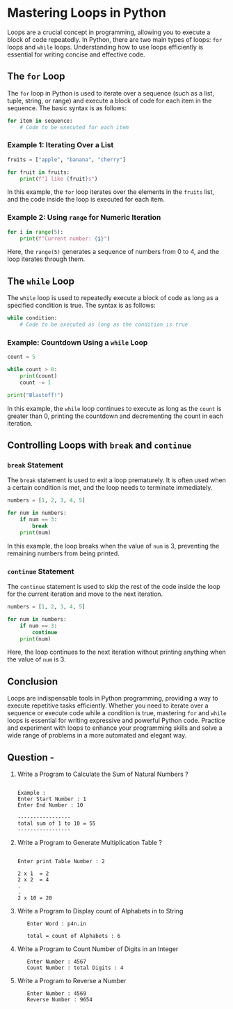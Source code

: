 
# Mastering Loops in Python

Loops are a crucial concept in programming, allowing you to execute a block of code repeatedly. In Python, there are two main types of loops: `for` loops and `while` loops. Understanding how to use loops efficiently is essential for writing concise and effective code.

## The `for` Loop

The `for` loop in Python is used to iterate over a sequence (such as a list, tuple, string, or range) and execute a block of code for each item in the sequence. The basic syntax is as follows:

```python
for item in sequence:
    # Code to be executed for each item
```

### Example 1: Iterating Over a List

```python
fruits = ["apple", "banana", "cherry"]

for fruit in fruits:
    print(f"I like {fruit}s")
```

In this example, the `for` loop iterates over the elements in the `fruits` list, and the code inside the loop is executed for each item.

### Example 2: Using `range` for Numeric Iteration

```python
for i in range(5):
    print(f"Current number: {i}")
```

Here, the `range(5)` generates a sequence of numbers from 0 to 4, and the loop iterates through them.

## The `while` Loop

The `while` loop is used to repeatedly execute a block of code as long as a specified condition is true. The syntax is as follows:

```python
while condition:
    # Code to be executed as long as the condition is true
```

### Example: Countdown Using a `while` Loop

```python
count = 5

while count > 0:
    print(count)
    count -= 1

print("Blastoff!")
```

In this example, the `while` loop continues to execute as long as the `count` is greater than 0, printing the countdown and decrementing the count in each iteration.

## Controlling Loops with `break` and `continue`

### `break` Statement

The `break` statement is used to exit a loop prematurely. It is often used when a certain condition is met, and the loop needs to terminate immediately.

```python
numbers = [1, 2, 3, 4, 5]

for num in numbers:
    if num == 3:
        break
    print(num)
```

In this example, the loop breaks when the value of `num` is 3, preventing the remaining numbers from being printed.

### `continue` Statement

The `continue` statement is used to skip the rest of the code inside the loop for the current iteration and move to the next iteration.

```python
numbers = [1, 2, 3, 4, 5]

for num in numbers:
    if num == 3:
        continue
    print(num)
```

Here, the loop continues to the next iteration without printing anything when the value of `num` is 3.

## Conclusion

Loops are indispensable tools in Python programming, providing a way to execute repetitive tasks efficiently. Whether you need to iterate over a sequence or execute code while a condition is true, mastering `for` and `while` loops is essential for writing expressive and powerful Python code. Practice and experiment with loops to enhance your programming skills and solve a wide range of problems in a more automated and elegant way.

## Question - 

1. Write a  Program to Calculate the Sum of Natural Numbers ?
   
   ```

   Example : 
   Enter Start Number : 1
   Enter End Number : 10
   
   -----------------
   total sum of 1 to 10 = 55
   ----------------- 

   ```
2. Write a  Program to Generate Multiplication Table ?

    ```

    Enter print Table Number : 2
    
    2 x 1  = 2
    2 x 2  = 4
    .
    .
    2 x 10 = 20

    ```
3. Write a  Program to Display count of Alphabets in to String 
   
   ```
      Enter Word : p4n.in

      total = count of Alphabets : 6

   ```
4. Write a  Program to Count Number of Digits in an Integer

   ```
      Enter Number : 4567
      Count Number : total Digits : 4 

   ```
5. Write a  Program to Reverse a Number

   ```
      Enter Number : 4569
      Reverse Number : 9654 

   ```
   
